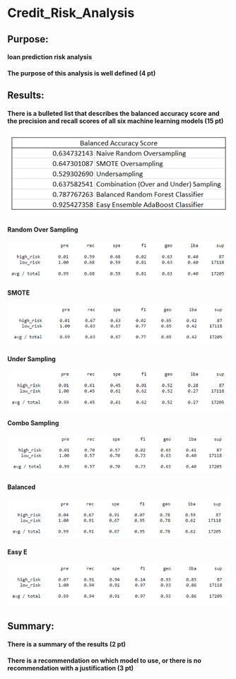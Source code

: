 # Credit_Risk_Analysis

## Purpose:
#### loan prediction risk analysis
#### The purpose of this analysis is well defined (4 pt)

## Results:

#### There is a bulleted list that describes the balanced accuracy score and the precision and recall scores of all six machine learning models (15 pt)
#### ![BAS.PNG](Resources/BAS.PNG)
####
#### Random Over Sampling
#### ![randOS.PNG](Resources/randOS.PNG) 
####
#### SMOTE
#### ![SMOTE.PNG](Resources/SMOTE.PNG)  
####
#### Under Sampling
#### ![UnderS.PNG](Resources/UnderS.PNG)
####
#### Combo Sampling
#### ![Combo.PNG](Resources/Combo.PNG)
####
#### Balanced
#### ![BRF.PNG](Resources/BRF.PNG)
####
#### Easy E
#### ![EasyE.PNG](Resources/EasyE.PNG)

## Summary:

#### There is a summary of the results (2 pt)
#### There is a recommendation on which model to use, or there is no recommendation with a justification (3 pt)

